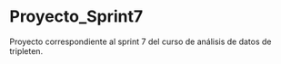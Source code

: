 # Proyecto_Sprint7
Proyecto correspondiente al sprint 7 del curso de análisis de datos de tripleten.
